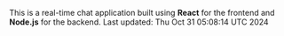 This is a real-time chat application built using **React** for the frontend and **Node.js** for the backend.
Last updated: Thu Oct 31 05:08:14 UTC 2024
